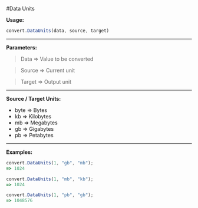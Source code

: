 #Data Units

**Usage:**
```javascript
convert.DataUnits(data, source, target)
```
----------


**Parameters:**
> Data => Value to be converted

> Source => Current unit

> Target => Output unit


----------


**Source / Target Units:**

 - byte => Bytes
 - kb => Kilobytes
 - mb => Megabytes
 - gb => Gigabytes
 - pb => Petabytes


----------

**Examples:**

```javascript
convert.DataUnits(1, "gb", "mb");
=> 1024

convert.DataUnits(1, "mb", "kb");
=> 1024

convert.DataUnits(1, "pb", "gb");
=> 1048576
```
